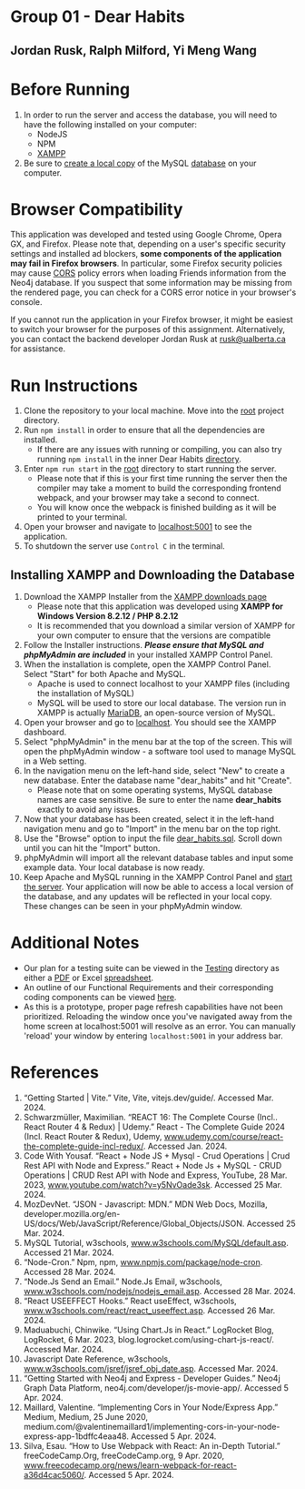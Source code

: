 # Group 01 - Dear Habits
## Jordan Rusk, Ralph Milford, Yi Meng Wang

# Before Running
1. In order to run the server and access the database, you will need to have the following installed on your computer:
    - NodeJS
    - NPM
    - [XAMPP](#installing-xampp-and-downloading-the-database)
2. Be sure to [create a local copy](#installing-xampp-and-downloading-the-database) of the MySQL [database](db/dear_habits.sql) on your computer.

# Browser Compatibility
This application was developed and tested using Google Chrome, Opera GX, and Firefox. Please note that, depending on a user's specific security settings and installed ad blockers, <b>some components of the application may fail in Firefox browsers</b>. In particular, some Firefox security policies may cause [CORS](https://developer.mozilla.org/en-US/docs/Web/HTTP/CORS) policy errors when loading Friends information from the Neo4j database. If you suspect that some information may be missing from the rendered page, you can check for a CORS error notice in your browser's console.

If you cannot run the application in your Firefox browser, it might be easiest to switch your browser for the purposes of this assignment. Alternatively, you can contact the backend developer Jordan Rusk at rusk@ualberta.ca for assistance.

# Run Instructions
1. Clone the repository to your local machine. Move into the [root](/) project directory.
2. Run `npm install` in order to ensure that all the dependencies are installed.
    - If there are any issues with running or compiling, you can also try running `npm install` in the inner Dear Habits [directory](/DearHabits/).
3. Enter `npm run start` in the [root](/) directory to start running the server.
    - Please note that if this is your first time running the server then the compiler may take a moment to build the corresponding frontend webpack, and your browser may take a second to connect.
    - You will know once the webpack is finished building as it will be printed to your terminal.
4. Open your browser and navigate to [localhost:5001](http://localhost:5001) to see the application.
5. To shutdown the server use `Control C` in the terminal.

## Installing XAMPP and Downloading the Database
1. Download the XAMPP Installer from  the [XAMPP downloads page](https://www.apachefriends.org/download.html) 
    - Please note that this application was developed using **XAMPP for Windows Version 8.2.12 / PHP 8.2.12**
    - It is recommended that you download a similar version of XAMPP for your own computer to ensure that the versions are compatible
2. Follow the Installer instructions. <i><b>Please ensure that MySQL and phpMyAdmin are included</b></i> in your installed XAMPP Control Panel.
3. When the installation is complete, open the XAMPP Control Panel. Select "Start" for both Apache and MySQL.
    - Apache is used to connect localhost to your XAMPP files (including the installation of MySQL)
    - MySQL will be used to store our local database. The version run in XAMPP is actually [MariaDB](https://mariadb.org/), an open-source version of MySQL.
4. Open your browser and go to [localhost](http://localhost). You should see the XAMPP dashboard.
5. Select "phpMyAdmin" in the menu bar at the top of the screen. This will open the phpMyAdmin window - a software tool used to manage MySQL in a Web setting.
6. In the navigation menu on the left-hand side, select "New" to create a new database. Enter the database name "dear_habits" and hit "Create".
    - Please note that on some operating systems, MySQL database names are case sensitive. Be sure to enter the name **dear_habits** exactly to avoid any issues.
7. Now that your database has been created, select it in the left-hand navigation menu and go to "Import" in the menu bar on the top right.
8. Use the "Browse" option to input the file [dear_habits.sql](db/dear_habits.sql). Scroll down until you can hit the "Import" button.
9. phpMyAdmin will import all the relevant database tables and input some example data. Your local database is now ready.
10. Keep Apache and MySQL running in the XAMPP Control Panel and [start the server](#run-instructions). Your application will now be able to access a local version of the database, and any updates will be reflected in your local copy. These changes can be seen in your phpMyAdmin window.

# Additional Notes
- Our plan for a testing suite can be viewed in the [Testing](/Testing/) directory as either a [PDF](/Testing/DearHabits-TestSuite.pdf) or Excel [spreadsheet](/Testing/DearHabits-TestSuite.xlsx).
- An outline of our Functional Requirements and their corresponding coding components can be viewed [here](/FunctionalRequirements.md).
- As this is a prototype, proper page refresh capabilities have not been prioritized. Reloading the window once you've navigated away from the home screen at localhost:5001 will resolve as an error. You can manually 'reload' your window by entering `localhost:5001` in your address bar.

# References
1. “Getting Started | Vite.” Vite, Vite, vitejs.dev/guide/. Accessed Mar. 2024. 
2. Schwarzmüller, Maximilian. “REACT 16: The Complete Course (Incl.. React Router 4 & Redux) | Udemy.” React - The Complete Guide 2024 (Incl. React Router & Redux), Udemy, www.udemy.com/course/react-the-complete-guide-incl-redux/. Accessed Jan. 2024. 
3. Code With Yousaf. “React + Node JS + Mysql - Crud Operations | Crud Rest API with Node and Express.” React + Node Js + MySQL - CRUD Operations | CRUD Rest API with Node and Express, YouTube, 28 Mar. 2023, www.youtube.com/watch?v=y5NvOade3sk. Accessed 25 Mar. 2024.
4. MozDevNet. “JSON - Javascript: MDN.” MDN Web Docs, Mozilla, developer.mozilla.org/en-US/docs/Web/JavaScript/Reference/Global_Objects/JSON. Accessed 25 Mar. 2024. 
5. MySQL Tutorial, w3schools, www.w3schools.com/MySQL/default.asp. Accessed 21 Mar. 2024. 
6. “Node-Cron.” Npm, npm, www.npmjs.com/package/node-cron. Accessed 28 Mar. 2024. 
7. “Node.Js Send an Email.” Node.Js Email, w3schools, www.w3schools.com/nodejs/nodejs_email.asp. Accessed 28 Mar. 2024. 
8. “React USEEFFECT Hooks.” React useEffect, w3schools, www.w3schools.com/react/react_useeffect.asp. Accessed 26 Mar. 2024. 
9. Maduabuchi, Chinwike. “Using Chart.Js in React.” LogRocket Blog, LogRocket, 6 Mar. 2023, blog.logrocket.com/using-chart-js-react/. Accessed Mar. 2024.
10. Javascript Date Reference, w3schools, www.w3schools.com/jsref/jsref_obj_date.asp. Accessed Mar. 2024. 
11. “Getting Started with Neo4j and Express - Developer Guides.” Neo4j Graph Data Platform, neo4j.com/developer/js-movie-app/. Accessed 5 Apr. 2024. 
12. Maillard, Valentine. “Implementing Cors in Your Node/Express App.” Medium, Medium, 25 June 2020, medium.com/@valentinemaillard1/implementing-cors-in-your-node-express-app-1bdffc4eaa48. Accessed 5 Apr. 2024. 
13. Silva, Esau. “How to Use Webpack with React: An in-Depth Tutorial.” freeCodeCamp.Org, freeCodeCamp.org, 9 Apr. 2020, www.freecodecamp.org/news/learn-webpack-for-react-a36d4cac5060/. Accessed 5 Apr. 2024.